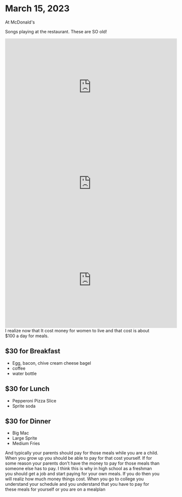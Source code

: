 # March 15, 2023
At McDonald's

Songs playing at the restaurant. These are SO old!

<iframe width="560" height="315" src="https://www.youtube.com/embed/NdYWuo9OFAw" title="YouTube video player" frameborder="0" allow="accelerometer; autoplay; clipboard-write; encrypted-media; gyroscope; picture-in-picture; web-share" allowfullscreen></iframe>
<br>
<iframe width="560" height="315" src="https://www.youtube.com/embed/MzCLLHscMOw" title="YouTube video player" frameborder="0" allow="accelerometer; autoplay; clipboard-write; encrypted-media; gyroscope; picture-in-picture; web-share" allowfullscreen></iframe>
<br>
<iframe width="560" height="315" src="https://www.youtube.com/embed/8UVNT4wvIGY" title="YouTube video player" frameborder="0" allow="accelerometer; autoplay; clipboard-write; encrypted-media; gyroscope; picture-in-picture; web-share" allowfullscreen></iframe>
<br>
I realize now that It cost money for women to live and that cost is about $100 a day for meals.

## $30 for Breakfast

- Egg, bacon, chive cream cheese bagel
- coffee
- water bottle

## $30 for Lunch

- Pepperoni Pizza Slice
- Sprite soda

## $30 for Dinner

- Big Mac
- Large Sprite
- Medium Fries

And typically your parents should pay for those meals while you are a child. When you grow up you should be able to pay for that cost yourself. If for some reason your parents don’t have the money to pay for those meals than someone else has to pay. I think this is why in high school as a freshman you should get a job and start paying for your own meals. If you do then you will realiz how much money things cost. When you go to college you understand your schedule and you understand that you have to pay for these meals for yourself or you are on a mealplan
